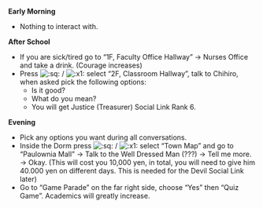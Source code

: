 **Early Morning**

- Nothing to interact with.

**After School**

- If you are sick/tired go to “1F, Faculty Office Hallway” -> Nurses Office and take a drink. (Courage increases)
- Press ![:sq:](/assets/square.png) / ![:x1:](/assets/x1.png) select “2F, Classroom Hallway”, talk to Chihiro, when asked pick the following options:
  - Is it good?
  - What do you mean?
  - You will get Justice (Treasurer) Social Link Rank 6.

**Evening**

- Pick any options you want during all conversations.
- Inside the Dorm press ![:sq:](/assets/square.png) / ![:x1:](/assets/x1.png) select “Town Map” and go to “Paulownia Mall” -> Talk to the Well Dressed Man (???) -> Tell me more. -> Okay. (This will cost you 10,000 yen, in total, you will need to give him 40.000 yen on different days. This is needed for the Devil Social Link later)
- Go to “Game Parade” on the far right side, choose “Yes” then “Quiz Game”. Academics will greatly increase.

